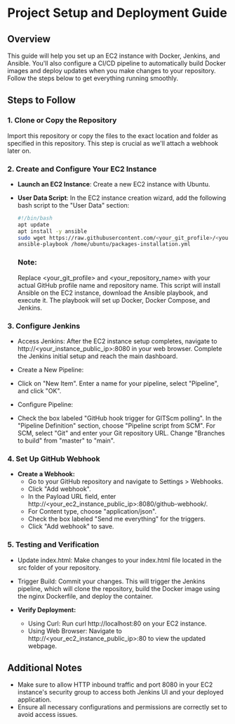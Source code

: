 # Project Setup and Deployment Guide

## Overview

This guide will help you set up an EC2 instance with Docker, Jenkins, and Ansible. You'll also configure a CI/CD pipeline to automatically build Docker images and deploy updates when you make changes to your repository. Follow the steps below to get everything running smoothly.

## Steps to Follow

### 1. Clone or Copy the Repository

Import this repository or copy the files to the exact location and folder as specified in this repository. This step is crucial as we'll attach a webhook later on.

### 2. Create and Configure Your EC2 Instance

- **Launch an EC2 Instance**: Create a new EC2 instance with Ubuntu.

- **User Data Script**: In the EC2 instance creation wizard, add the following bash script to the "User Data" section:

  ```bash
  #!/bin/bash
  apt update
  apt install -y ansible
  sudo wget https://raw.githubusercontent.com/<your_git_profile>/<your_repository_name>/main/ansible/packages-installation.yml -O /home/ubuntu/packages-installation.yml
  ansible-playbook /home/ubuntu/packages-installation.yml
  ```

  ### Note:
  Replace <your_git_profile> and <your_repository_name> with your actual GitHub profile name and repository name. This script will install Ansible on the EC2 instance, download the Ansible playbook, and execute it. The playbook will set up Docker, Docker Compose, and Jenkins.

### 3. Configure Jenkins
- Access Jenkins: After the EC2 instance setup completes, navigate to http://<your_instance_public_ip>:8080 in your web browser. Complete the Jenkins initial setup and reach the main dashboard.
- Create a New Pipeline:
- Click on "New Item".
Enter a name for your pipeline, select "Pipeline", and click "OK".
- Configure Pipeline:

- Check the box labeled "GitHub hook trigger for GITScm polling".
In the "Pipeline Definition" section, choose "Pipeline script from SCM".
For SCM, select "Git" and enter your Git repository URL.
Change "Branches to build" from "master" to "main".

### 4. Set Up GitHub Webhook
- **Create a Webhook:**
  - Go to your GitHub repository and navigate to Settings > Webhooks.
  - Click "Add webhook".
  - In the Payload URL field, enter http://<your_ec2_instance_public_ip>:8080/github-webhook/.
  - For Content type, choose "application/json".
  - Check the box labeled "Send me everything" for the triggers.
  - Click "Add webhook" to save.

### 5. Testing and Verification
- Update index.html: Make changes to your index.html file located in the src folder of your repository.

- Trigger Build: Commit your changes. This will trigger the Jenkins pipeline, which will clone the repository, build the Docker image using the nginx Dockerfile, and deploy the container.

- **Verify Deployment:**

   - Using Curl: Run curl http://localhost:80 on your EC2 instance.
   - Using Web Browser: Navigate to http://<your_ec2_instance_public_ip>:80 to view the updated webpage.
 
## Additional Notes
  - Make sure to allow HTTP inbound traffic and port 8080 in your EC2 instance's security group to access both Jenkins UI and your deployed application.
  - Ensure all necessary configurations and permissions are correctly set to avoid access issues.
